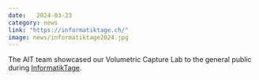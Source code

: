 ```yaml
---
date:   2024-03-23
category: news
link: "https://informatiktage.ch/"
image: news/informatiktage2024.jpg
---
```


The AIT team showcased our Volumetric Capture Lab to the general public during [InformatikTage](https://informatiktage.ch/eth/avatare-aus-dem-labor-fuer-erwachsene-).